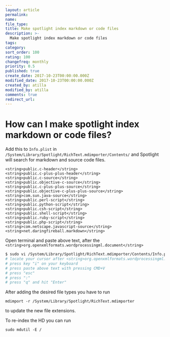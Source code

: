 ```yaml
---
layout: article
permalink:
name:
file_type:
title: Make spotlight index markdown or code files
description: >-
  Make spotlight index markdown or code files
tags:  
category:  
sort_order: 100
rating: 100
changefreq: monthly
priority: 0.5
published: true
create_date: 2017-10-23T00:00:00.000Z
modified_date: 2017-10-23T00:00:00.000Z
created_by: atilla
modified_by: atilla
comments: true
redirect_url:
---
```



# How can I make spotlight index markdown or code files?


Add this to `Info.plist` in `/System/Library/Spotlight/RichText.mdimporter/Contents/` and Spotlight will search for markdown and source code files.



```
<string>public.c-header</string>
<string>public.c-plus-plus-header</string>
<string>public.c-source</string>
<string>public.objective-c-source</string>
<string>public.c-plus-plus-source</string>
<string>public.objective-c-plus-plus-source</string>
<string>com.sun.java-source</string>
<string>public.perl-script</string>
<string>public.python-script</string>
<string>public.csh-script</string>
<string>public.shell-script</string>
<string>public.ruby-script</string>
<string>public.php-script</string>
<string>com.netscape.javascript-source</string>
<string>net.daringfireball.markdown</string>
```

Open terminal and paste above text,
after the `<string>org.openxmlformats.wordprocessingml.document</string>`

```bash
$ sudo vi /System/Library/Spotlight/RichText.mdimporter/Contents/Info.plist
# locate your cursor after <string>org.openxmlformats.wordprocessingml.document</string>
# press key "i" on your keyboard
# press paste above text with pressing CMD+V
# press "esc"
# press ":"
# press "q" and hit "Enter"
```


After adding the desired file types you have to run
```
mdimport -r /System/Library/Spotlight/RichText.mdimporter
```
to update the new file extensions.

To re-index the HD you can run

```
sudo mdutil -E /
```
